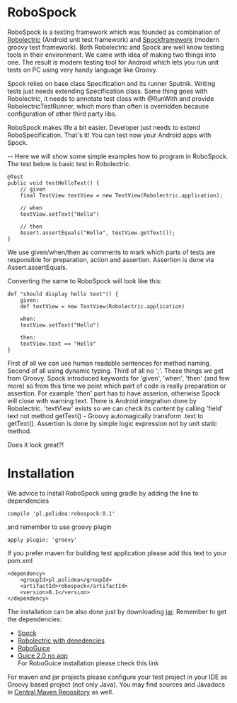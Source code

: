 RoboSpock
=========

RoboSpock is a testing framework which was founded as combination of <a href="http://pivotal.github.com/robolectric/">Robolectric</a> (Android unit test framework) and <a href="http://code.google.com/p/spock/">Spockframework</a> (modern groovy test framework). Both Robolectric and Spock are well know testing tools in their environment. We came with idea of making two things into one. The result is modern testing tool for Android which lets you run unit tests on PC using very handy language like Groovy.

Spock relies on base class Specification and its runner Sputnik. Writing tests just needs extending Specification class. Same thing goes with Robolectric, it needs to annotate test class with @RunWith and provide RobolectricTestRunner, which more than often is overridden because configuration of other third party libs.

RoboSpock makes life a bit easier. Developer just needs to extend RoboSpecification. That's it! You can test now your Android apps with Spock.

--
Here we will show some simple examples how to program in RoboSpock.
The test below is basic test in Robolectric.

    @Test
    public void testHelloText() {
        // given
        final TextView textView = new TextView(Robolectric.application);

        // when
        textView.setText("Hello")

        // then
        Assert.assertEquals("Hello", textView.getText());
    }

We use given/when/then as comments to mark which parts of tests are responsible for preparation, action and assertion. Assertion is done via Assert.assertEquals.

Converting the same to RoboSpock will look like this:

    def "should display hello text"() {
        given:
        def textView = new TextView(Robolectric.application)

        when:
        textView.setText("Hello")

        then:
        textView.text == "Hello"
    }
    
First of all we can use human readable sentences for method naming. Second of all using dynamic typing. Third of all no ';'. These things we get from Groovy. Spock introduced keywords for 'given', 'when', 'then' (and few more) so from this time we point which part of code is really preparation or assertion. For example 'then' part has to have asserion, otherwise Spock will close with warning text. There is Android integration done by Robolectric. 'textView' exists so we can check its content by calling 'field' text not method getText() - Groovy automagically transform .text to getText(). Assertion is done by simple logic expression not by unit static method.

Does it look great?!

Installation
========

We advice to install RoboSpock using gradle by adding the line to dependencies

    compile 'pl.polidea:robospock:0.1'
    
and remember to use groovy plugin

    apply plugin: 'groovy'
    
If you prefer maven for building test application please add this text to your pom.xml

    <dependency>
        <groupId>pl.polidea</groupId>
        <artifactId>robospock</artifactId>
        <version>0.1</version>
    </dependency>


The installation can be also done just by downloading <a href="http://search.maven.org/remotecontent?filepath=pl/polidea/robospock/0.1/robospock-0.1.jar">jar</a>. Remember to get the dependencies:
<ul>
<li><a href="http://search.maven.org/remotecontent?filepath=org/spockframework/spock-core/0.6-groovy-1.8/spock-core-0.6-groovy-1.8.jar">Spock</a></li>
<li><a href="http://search.maven.org/remotecontent?filepath=com/pivotallabs/robolectric/1.1/robolectric-1.1-jar-with-dependencies.jar">Robolectric with denedencies</a></li>
<li><a href="http://search.maven.org/remotecontent?filepath=org/roboguice/roboguice/2.0/roboguice-2.0.jar">RoboGuice</a></li>
<li><a href="http://code.google.com/p/google-guice/downloads/detail?name=guice-2.0-no_aop.jar&can=2&q=">Guice 2.0 no aop</a><br>For RoboGuice installation please check <a hrefhttp://code.google.com/p/roboguice/wiki/Installation"> this link</a></li>
</ul>

For maven and jar projects please configure your test project in your IDE as Groovy based project (not only Java).
You may find sources and Javadocs in <a href="http://search.maven.org/#browse%7C285983449">Central Maven Repository</a> as well.
